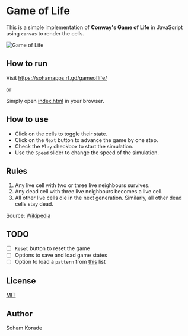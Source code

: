 # Game of Life

This is a simple implementation of **Conway's Game of Life** in JavaScript using `canvas` to render the cells.

![Game of Life](https://upload.wikimedia.org/wikipedia/commons/e/e5/Gospers_glider_gun.gif)

## How to run

Visit https://sohamapps.rf.gd/gameoflife/

or

Simply open [index.html]() in your browser.

## How to use

- Click on the cells to toggle their state.
- Click on the `Next` button to advance the game by one step.
- Check the `Play` checkbox to start the simulation.
- Use the `Speed` slider to change the speed of the simulation.

## Rules

1. Any live cell with two or three live neighbours survives.
2. Any dead cell with three live neighbours becomes a live cell.
3. All other live cells die in the next generation. Similarly, all other dead cells stay dead.

Source: [Wikipedia](https://en.wikipedia.org/wiki/Conway%27s_Game_of_Life)


## TODO
- [ ] `Reset` button to reset the game
- [ ] Options to save and load game states
- [ ] Option to load a `pattern` from [this](https://www.conwaylife.com/wiki/Category:Patterns) list

## License

[MIT](LICENSE)

## Author

Soham Korade
